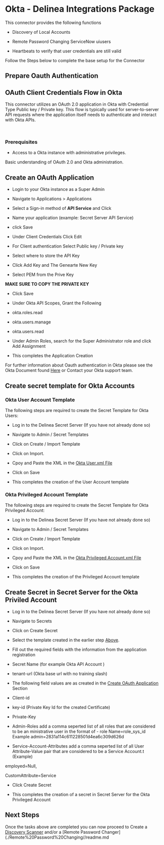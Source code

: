 # Okta - Delinea Integrations Package

  

This connector provides the following functions

  

- Discovery of Local Accounts

- Remote Password Changing ServiceNow uiusers

- Heartbeats to verify that user credentials are still valid

  

Follow the Steps below to complete the base setup for the Connector

  

## Prepare Oauth Authentication

  

## OAuth Client Credentials Flow in Okta

  

This connector utilizes an OAuth 2.0 application in Okta with Credential Type Public key / Private key. This flow is typically used for server-to-server API requests where the application itself needs to authenticate and interact with Okta APIs.

​

  

### Prerequisites

  

- Access to a Okta instance with administrative privileges.

Basic understanding of OAuth 2.0 and Okta administration.

  

## Create an OAuth Application

  

- Login to your Okta instance as a Super Admin

- Navigate to Applications > Applications

- Select a Sign-in method of **API Service** and Click

- Name your application (example: Secret Server API Service)

- click Save

- Under Client Credentials Click Edit

- For Client authentication Select Public key / Private key

- Select where to store the API Key

- Click Add Key and The Genearte New Key

- Select PEM from the Prive Key

  

**MAKE SURE TO COPY THE PRIVATE KEY**

  

- Click Save

- Under Okta API Scopes, Grant the Following

- okta.roles.read

- okta.users.manage

- okta.users.read

- Under Admin Roles, search for the Super Administrator role and click Add Assignment

- This completes the Application Creation

  

For further information about Oauth authentication in Okta please see the Okta Document found [Here](https://developer.okta.com/docs/guides/implement-oauth-for-okta/main/) or Contact your Okta support team.

  

## Create secret template for Okta Accounts

  

### Okta User Account Template

  

The following steps are required to create the Secret Template for Okta Users:

  

- Log in to the Delinea Secret Server (If you have not already done so)

- Navigate to Admin / Secret Templates

- Click on Create / Import Template

- Click on Import.

- Cpoy and Paste the XML in the [Okta User.xml File](./Templates/Okta%20User.xml)

- Click on Save

- This completes the creation of the User Account template

  

### Okta Privileged Account Template

  

The following steps are required to create the Secret Template for Okta Privileged Account:

  

- Log in to the Delinea Secret Server (If you have not already done so)

- Navigate to Admin / Secret Templates

- Click on Create / Import Template

- Click on Import.

- Cpoy and Paste the XML in the [Okta Privileged Account.xml File](./Templates/Okta%20Privileged%20Acount.xml)

- Click on Save

- This completes the creation of the Privileged Account template

  
  

## Create Secret in Secret Server for the Okta Priviled Account

- Log in to the Delinea Secret Server (If you have not already done so)

- Navigate to Secrets

- Click on Create Secret

- Select the template created in the earlier step [Above](#servicenow-privileged-account-template).

- Fill out the required fields with the information from the application registration

- Secret Name (for example Okta API Account )

- tenant-url (Okta base url with no training slash)

- The following field values are as created in the [Create OAuth Application](#create-an-oauth-application) Section

- Client-id

- key-id (Private Key Id for the created Certificate)

- Private-Key

- Admin-Roles add a comma seperted list of all roles that are considered to be an ministrative user in the format of - role Name=role_sys_id Example admin=2831a114c611228501d4ea6c309d626d

- Service-Account-Attributes add a comma seperted list of all User Attribute-Value pair that are considered to be a Service Account.t (Example)

employed=Null,

CustomAttribute=Service

- Click Create Secret

- This completes the creation of a secret in Secret Server for the Okta Privileged Account

  

## Next Steps

  

Once the tasks above are completed you can now proceed to Create a [Discovery Scanner](./Discovery/readme.md) and/or a [Remote Password Changer](./Remote%20Password%20Changing//readme.md